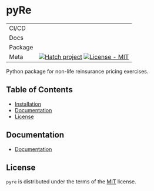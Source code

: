 # pyRe

|   |  |
| --- | --- |
| CI/CD | |
| Docs | |
| Package |  |
| Meta | [![Hatch project](https://img.shields.io/badge/%F0%9F%A5%9A-Hatch-4051b5.svg)](https://github.com/pypa/hatch) [![License - MIT](https://img.shields.io/badge/license-MIT-9400d3.svg)](https://spdx.org/licenses/)  |


Python package for non-life reinsurance pricing exercises.

## Table of Contents

- [Installation](#installation)
- [Documentation](#documentation)
- [License](#license)

## Documentation

- [Documentation](https://rdj09.github.io/pyre/)

## License

`pyre` is distributed under the terms of the [MIT](https://spdx.org/licenses/MIT.html) license.
